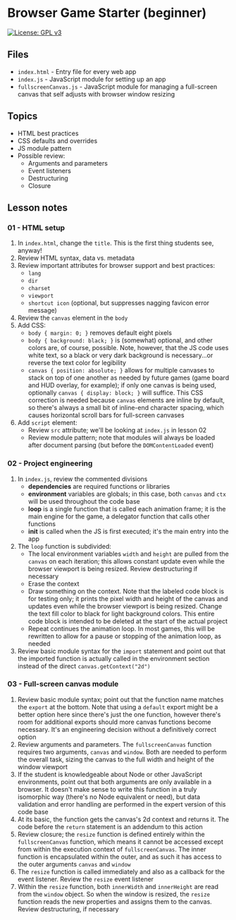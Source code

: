 # Browser Game Starter (beginner)

[![License: GPL v3](https://img.shields.io/badge/License-GPLv3-blue.svg)](https://www.gnu.org/licenses/gpl-3.0)

## Files

* <code>index.html</code> - Entry file for every web app
* <code>index.js</code> - JavaScript module for setting up an app
* <code>fullscreenCanvas.js</code> - JavaScript module for managing a full-screen canvas that self adjusts with browser window resizing

## Topics

* HTML best practices
* CSS defaults and overrides
* JS module pattern
* Possible review:
    * Arguments and parameters
    * Event listeners
    * Destructuring
    * Closure

## Lesson notes

### 01 - HTML setup

1. In <code>index.html</code>, change the <code>title</code>. This is the first thing students see, anyway!
2. Review HTML syntax, data vs. metadata
3. Review important attributes for browser support and best practices:
    * <code>lang</code>
    * <code>dir</code>
    * <code>charset</code>
    * <code>viewport</code>
    * <code>shortcut icon</code> (optional, but suppresses nagging favicon error message)
4. Review the <code>canvas</code> element in the <code>body</code>
5. Add CSS:
    * <code>body { margin: 0; }</code> removes default eight pixels
    * <code>body { background: black; }</code> is (somewhat) optional, and other colors are, of course, possible. Note, however, that the JS code uses white text, so a black or very dark background is necessary...or reverse the text color for legibility
    * <code>canvas { position: absolute; }</code> allows for multiple canvases to stack on top of one another as needed by future games (game board and HUD overlay, for example); if only one canvas is being used, optionally <code>canvas { display: block; }</code> will suffice. This CSS correction is needed because <code>canvas</code> elements are inline by default, so there's always a small bit of inline-end character spacing, which causes horizontal scroll bars for full-screen canvases
6. Add <code>script</code> element:
    * Review <code>src</code> attribute; we'll be looking at <code>index.js</code> in lesson 02
    * Review module pattern; note that modules will always be loaded after document parsing (but before the <code>DOMContentLoaded</code> event)

### 02 - Project engineering

1. In <code>index.js</code>, review the commented divisions
    * **dependencies** are required functions or libraries
    * **environment** variables are globals; in this case, both <code>canvas</code> and <code>ctx</code> will be used throughout the code base
    * **loop** is a single function that is called each animation frame; it is the main engine for the game, a delegator function that calls other functions
    * **init** is called when the JS is first executed; it's the main entry into the app
2. The <code>loop</code> function is subdivided:
    * The local environment variables <code>width</code> and <code>height</code> are pulled from the <code>canvas</code> on each iteration; this allows constant update even while the browser viewport is being resized. Review destructuring if necessary
    * Erase the context
    * Draw something on the context. Note that the labeled code block is for testing only; it prints the pixel width and height of the canvas and updates even while the browser viewport is being resized. Change the text fill color to black for light background colors. This entire code block is intended to be deleted at the start of the actual project
    * Repeat continues the animation loop. In most games, this will be rewritten to allow for a pause or stopping of the animation loop, as needed
3. Review basic module syntax for the <code>import</code> statement and point out that the imported function is actually called in the environment section instead of the direct <code>canvas.getContext("2d")</code>

### 03 - Full-screen canvas module

1. Review basic module syntax; point out that the function name matches the <code>export</code> at the bottom. Note that using a <code>default</code> export might be a better option here since there's just the one function, however there's room for additional exports should more canvas functions become necessary. It's an engineering decision without a definitively correct option
2. Review arguments and parameters. The <code>fullscreenCanvas</code> function requires two arguments, <code>canvas</code> and <code>window</code>. Both are needed to perform the overall task, sizing the canvas to the full width and height of the window viewport
3. If the student is knowledgeable about Node or other JavaScript environments, point out that both arguments are only available in a browser. It doesn't make sense to write this function in a truly isomorphic way (there's no Node equivalent or need), but data validation and error handling are performed in the expert version of this code base
4. At its basic, the function gets the canvas's 2d context and returns it. The code before the <code>return</code> statement is an addendum to this action
5. Review closure; the <code>resize</code> function is defined entirely within the <code>fullscreenCanvas</code> function, which means it cannot be accessed except from within the execution context of <code>fullscreenCanvas</code>. The inner function is encapsulated within the outer, and as such it has access to the outer arguments <code>canvas</code> and <code>window</code>
6. The <code>resize</code> function is called immediately and also as a callback for the event listener. Review the <code>resize</code> event listener
7. Within the <code>resize</code> function, both <code>innerWidth</code> and <code>innerHeight</code> are read from the <code>window</code> object. So when the window is resized, the <code>resize</code> function reads the new properties and assigns them to the canvas. Review destructuring, if necessary